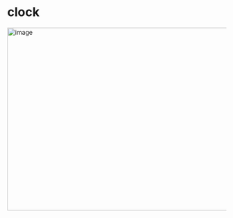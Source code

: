 # clock

<img width="573" height="420" alt="image" src="https://github.com/user-attachments/assets/06d5e7a6-b1f1-4d0c-a9b8-7e2b8302fe17" />
